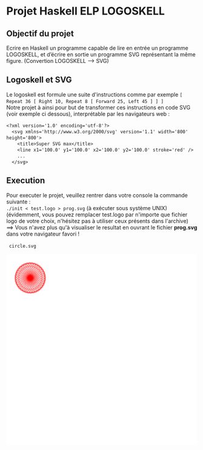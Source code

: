 # Projet Haskell ELP LOGOSKELL
## Objectif du projet
Ecrire en Haskell un programme capable de lire en entrée un programme LOGOSKELL, et d’écrire en sortie un programme SVG représentant la même figure. (Convertion LOGOSKELL --> SVG)  
## Logoskell et SVG  
Le logoskell est formule une suite d'instructions comme par exemple `[ Repeat 36 [ Right 10, Repeat 8 [ Forward 25, Left 45 ] ] ]`  
Notre projet à ainsi pour but de transformer ces instructions en code SVG (voir exemple ci dessous), interprétable par les navigateurs web :
```  
<?xml version='1.0' encoding='utf-8'?>  
  <svg xmlns='http://www.w3.org/2000/svg' version='1.1' width='800' height='800'>  
    <title>Super SVG max</title>  
    <line x1='100.0' y1='100.0' x2='100.0' y2='100.0' stroke='red' />  
    ...  
  </svg>  
```  

## Execution
Pour executer le projet, veuillez rentrer dans votre console la commande suivante :  
  `./init < test.logo > prog.svg` (à exécuter sous système UNIX)  
(évidemment, vous pouvez remplacer test.logo par n'importe que fichier logo de votre choix, n'hésitez pas à utiliser ceux présents dans l'archive)  
==> Vous n'avez plus qu'à visualiser le resultat en ouvrant le fichier **prog.svg** dans votre navigateur favori !  
  
  <code> circle.svg</code>

<img src="circle.svg">


